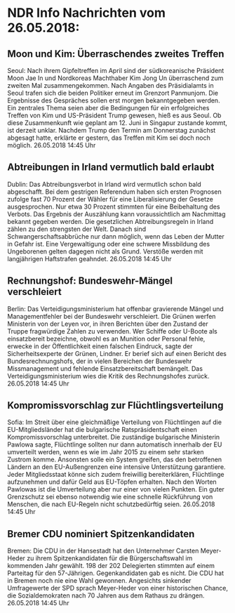 # NDR Info Nachrichten vom 26.05.2018:


## Moon und Kim: Überraschendes zweites Treffen
Seoul: Nach ihrem Gipfeltreffen im April sind der südkoreanische Präsident Moon Jae In und Nordkoreas Machthaber Kim Jong Un überraschend zum zweiten Mal zusammengekommen. Nach Angaben des Präsidialamts in Seoul trafen sich die beiden Politiker erneut im Grenzort Panmunjom. Die Ergebnisse des Gespräches sollen erst morgen bekanntgegeben werden. Ein zentrales Thema seien aber die Bedingungen für ein erfolgreiches Treffen von Kim und US-Präsident Trump gewesen, hieß es aus Seoul. Ob diese Zusammenkunft wie geplant am 12. Juni in Singapur zustande kommt, ist derzeit unklar. Nachdem Trump den Termin am Donnerstag zunächst abgesagt hatte, erklärte er gestern, das Treffen mit Kim sei doch noch möglich. 26.05.2018 14:45 Uhr 

## Abtreibungen in Irland vermutlich bald erlaubt
Dublin: Das Abtreibungsverbot in Irland wird vermutlich schon bald abgeschafft. Bei dem gestrigen Referendum haben sich ersten Prognosen zufolge fast 70 Prozent der Wähler für eine Liberalisierung der Gesetze ausgesprochen. Nur etwa 30 Prozent stimmten für eine Beibehaltung des Verbots. Das Ergebnis der Auszählung kann voraussichtlich am Nachmittag bekannt gegeben werden. Die gesetzlichen Abtreibungsregeln in Irland zählen zu den strengsten der Welt. Danach sind Schwangerschaftsabbrüche nur dann möglich, wenn das Leben der Mutter in Gefahr ist. Eine Vergewaltigung oder eine schwere Missbildung des Ungeborenen gelten dagegen nicht als Grund. Verstöße werden mit langjährigen Haftstrafen geahndet. 26.05.2018 14:45 Uhr 

## Rechnungshof: Bundeswehr-Mängel verschleiert
Berlin: Das Verteidigungsministerium hat offenbar gravierende Mängel und Managementfehler bei der Bundeswehr verschleiert. Die Grünen werfen Ministerin von der Leyen vor, in ihren Berichten über den Zustand der Truppe fragwürdige Zahlen zu verwenden. Wer Schiffe oder U-Boote als einsatzbereit bezeichne, obwohl es an Munition oder Personal fehle, erwecke in der Öffentlichkeit einen falschen Eindruck, sagte der Sicherheitsexperte der Grünen, Lindner. Er berief sich auf einen Bericht des Bundesrechnungshofs, der in vielen Bereichen der Bundeswehr Missmanagement und fehlende Einsatzbereitschaft bemängelt. Das Verteidigungsministerium wies die Kritik des Rechnungshofes zurück. 26.05.2018 14:45 Uhr 

## Kompromissvorschlag zur Flüchtlingsverteilung
Sofia: Im Streit über eine gleichmäßige Verteilung von Flüchtlingen auf die EU-Mitgliedsländer hat die bulgarische Ratspräsidentschaft einen Kompromissvorschlag unterbreitet. Die zuständige bulgarische Ministerin Pawlowa sagte, Flüchtlinge sollten nur dann automatisch innerhalb der EU umverteilt werden, wenn es wie im Jahr 2015 zu einem sehr starken Zustrom komme. Ansonsten solle ein System greifen, das den betroffenen Ländern an den EU-Außengrenzen eine intensive Unterstützung garantiere. Jeder Mitgliedsstaat könne sich zudem freiwillig bereiterklären, Flüchtlinge aufzunehmen und dafür Geld aus EU-Töpfen erhalten. Nach den Worten Pawlowas ist die Umverteilung aber nur einer von vielen Punkten. Ein guter Grenzschutz sei ebenso notwendig wie eine schnelle Rückführung von Menschen, die nach EU-Regeln nicht schutzbedürftig seien. 26.05.2018 14:45 Uhr 

## Bremer CDU nominiert Spitzenkandidaten
Bremen: 	Die CDU in der Hansestadt hat den Unternehmer Carsten Meyer-Heder zu ihrem Spitzenkandidaten für die Bürgerschaftswahl im kommenden Jahr gewählt. 198 der 202 Delegierten stimmten auf einem Parteitag für den 57-Jährigen. Gegenkandidaten gab es nicht. Die CDU hat in Bremen noch nie eine Wahl gewonnen. Angesichts sinkender Umfragewerte der SPD sprach Meyer-Heder von einer historischen Chance, die Sozialdemokraten nach 70 Jahren aus dem Rathaus zu drängen. 26.05.2018 14:45 Uhr 
